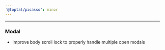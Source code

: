 ```yaml
---
'@toptal/picasso': minor
---
```


---

### Modal

- Improve body scroll lock to properly handle multiple open modals

